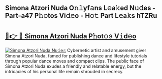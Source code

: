 ## Simona Atzori Nuda O𝚗𝚕yf𝚊ns L𝚎a𝚔ed N𝚞𝚍es - Part-a47 P𝚑𝚘tos Vi𝚍𝚎o - H𝚘𝚝 Part L𝚎a𝚔s hTZRu

# <h2><a href="http://kff4r6i.oniu.top/?m=Simona+Atzori+Nuda">🔗👉 🔴 Simona Atzori Nuda P𝚑ot𝚘𝚜 V𝚒d𝚎o</a></h2>

[![Simona Atzori Nuda Nu𝚍e𝚜](https://i.imgur.com/0qMVB7G.gif)](http://kff4r6i.oniu.top/?m=Simona+Atzori+Nuda)
Cybernetic artist and amusement giver Simona Atzori Nuda, famed for publishing dance and lifestyle tutorials through popular dance moves and compact clips. The public face of Simona Atzori Nuda exudes a friendly and relatable energy, but the intricacies of his personal life remain shrouded in secrecy.  
